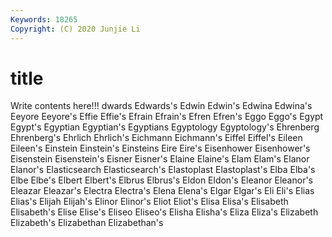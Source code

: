 ```yaml
---
Keywords: 18265
Copyright: (C) 2020 Junjie Li
---
```


# title

Write contents here!!!
dwards 
Edwards's 
Edwin 
Edwin's
Edwina 
Edwina's 
Eeyore 
Eeyore's 
Effie 
Effie's 
Efrain 
Efrain's 
Efren 
Efren's
Eggo 
Eggo's 
Egypt 
Egypt's 
Egyptian 
Egyptian's 
Egyptians 
Egyptology 
Egyptology's 
Ehrenberg
Ehrenberg's 
Ehrlich 
Ehrlich's 
Eichmann 
Eichmann's 
Eiffel 
Eiffel's 
Eileen 
Eileen's 
Einstein
Einstein's 
Einsteins 
Eire 
Eire's 
Eisenhower 
Eisenhower's 
Eisenstein 
Eisenstein's 
Eisner 
Eisner's
Elaine 
Elaine's 
Elam 
Elam's 
Elanor 
Elanor's 
Elasticsearch 
Elasticsearch's 
Elastoplast 
Elastoplast's
Elba 
Elba's 
Elbe 
Elbe's 
Elbert 
Elbert's 
Elbrus 
Elbrus's 
Eldon 
Eldon's
Eleanor 
Eleanor's 
Eleazar 
Eleazar's 
Electra 
Electra's 
Elena 
Elena's 
Elgar 
Elgar's
Eli 
Eli's 
Elias 
Elias's 
Elijah 
Elijah's 
Elinor 
Elinor's 
Eliot 
Eliot's
Elisa 
Elisa's 
Elisabeth 
Elisabeth's 
Elise 
Elise's 
Eliseo 
Eliseo's 
Elisha 
Elisha's
Eliza 
Eliza's 
Elizabeth 
Elizabeth's 
Elizabethan 
Elizabethan's 

